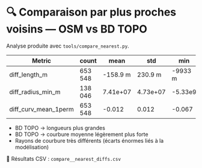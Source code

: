# 🔍 Comparaison par plus proches voisins — OSM vs BD TOPO

Analyse produite avec `tools/compare_nearest.py`.

| Metric              | count   | mean     | std     | min     | 25%     | 50%     | 75%     | max     |
|---------------------|---------|----------|---------|---------|---------|---------|---------|---------|
| diff_length_m       | 653 548 | -158.9 m | 230.9 m | -9933 m | -208 m  | -81 m   | -21 m   | 2145 m  |
| diff_radius_min_m   | 138 046 | 7.41e+07 | 4.73e+07| -5.33e9 | 6.79e+07| 9.04e+07| 9.37e+07| 9.37e+07|
| diff_curv_mean_1perm| 653 548 | -0.012   | 0.012   | -0.067  | -0.017  | -0.009  | -0.003  | 3.4e-07 |

- BD TOPO → longueurs plus grandes
- BD TOPO → courbure moyenne légèrement plus forte
- Rayons de courbure très différents (écarts énormes liés à la modélisation)

📂 Résultats CSV : `compare__nearest_diffs.csv`